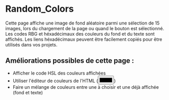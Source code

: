 # Random_Colors

Cette page affiche une image de fond aléatoire parmi une sélection de 15 images, lors du chargement de la page ou quand le bouton est sélectionné.
Les codes RBG et héxadécimaux des couleurs du fond et du texte sont affichés.
Les liens héxadécimaux peuvent être facilement copiés pour être utilisés dans vos projets.

## Améliorations possibles de cette page : 
- Afficher le code HSL des couleurs affichées
- Utiliser l'éditeur de couleurs de l'HTML (<input type="color">)
- Faire un mélange de couleurs entre une à choisir et une déjà affichée (fond et texte)

